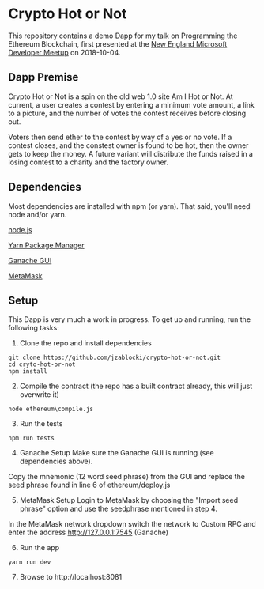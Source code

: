 # Crypto Hot or Not

This repository contains a demo Dapp for my talk on Programming the Ethereum Blockchain, first presented at the [New England Microsoft Developer Meetup](https://www.meetup.com/NE-MSFT-Devs/events/254986942/) on 2018-10-04.

## Dapp Premise

Crypto Hot or Not is a spin on the old web 1.0 site Am I Hot or Not.  At current, a user creates a contest by entering a
minimum vote amount, a link to a picture, and the number of votes the contest receives before closing out.

Voters then send ether to the contest by way of a yes or no vote.  If a contest closes, and the constest owner is found
to be hot, then the owner gets to keep the money.  A future variant will distribute the funds raised in a losing contest
to a charity and the factory owner.

## Dependencies

Most dependencies are installed with npm (or yarn).  That said, you'll need node and/or yarn.

[node.js](https://nodejs.org)

[Yarn Package Manager](https://yarnpkg.com/lang/en/docs/install/#mac-stable)

[Ganache GUI](https://truffleframework.com/ganache)

[MetaMask](https://metamask.io)

## Setup

This Dapp is very much a work in progress.  To get up and running, run the following tasks:

1. Clone the repo and install dependencies
```
git clone https://github.com/jzablocki/crypto-hot-or-not.git
cd cryto-hot-or-not
npm install
```

2. Compile the contract (the repo has a built contract already, this will just overwrite it)
```
node ethereum\compile.js
```

3. Run the tests
```
npm run tests
```

4. Ganache Setup
Make sure the Ganache GUI is running (see dependencies above).

Copy the mnemonic (12 word seed phrase) from the GUI and replace the seed phrase found in line 6 of ethereum/deploy.js

5. MetaMask Setup
Login to MetaMask by choosing the "Import seed phrase" option and use the seedphrase mentioned in step 4.

In the MetaMask network dropdown switch the network to Custom RPC and enter the address http://127.0.0.1:7545 (Ganache)

6. Run the app
```
yarn run dev
```

7. Browse to http://localhost:8081





